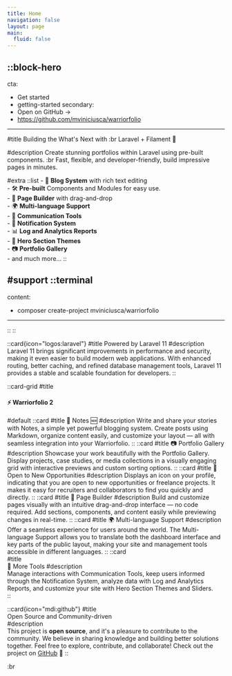 ```yaml
---
title: Home
navigation: false
layout: page
main:
  fluid: false
---
```


::block-hero
---
cta:
  - Get started
  - getting-started
secondary:
  - Open on GitHub →
  - https://github.com/mviniciusca/warriorfolio
---

#title
Building the What's Next with :br Laravel + Filament 🚀

#description
Create stunning portfolios within Laravel using pre-built components. :br Fast, flexible, and developer-friendly, build impressive pages in minutes.


#extra
  ::list
    - 📝 **Blog System** with rich text editing  
    - 🛠️ **Pre-built** Components and Modules for easy use.  
    - 🧩 **Page Builder** with drag-and-drop  
    - 🌍 **Multi-language Support**  
    - 📨 **Communication Tools**  
    - 🔔 **Notification System**  
    - 📊 **Log and Analytics Reports**  
    - 🎨 **Hero Section Themes**  
    - 📷 **Portfolio Gallery**  
    - and much more...
  ::

#support
  ::terminal
  ---
  content:
  - composer create-project mviniciusca/warriorfolio
  ---
  ::
::

 ::card{icon="logos:laravel"}
 #title
 Powered by Laravel 11
 #description
  Laravel 11 brings significant improvements in performance and security, making it even easier to build modern web applications. With enhanced routing, better caching, and refined database management tools, Laravel 11 provides a stable and scalable foundation for developers.
 ::

::card-grid
#title
#### ⚡ Warriorfolio 2
#default
  ::card
  #title
  📝 Notes 🆕 
  #description
    Write and share your stories with Notes, a simple yet powerful blogging system. Create posts using Markdown, organize content easily, and customize your layout — all with seamless integration into your Warriorfolio.
  ::
  ::card
  #title
 📷 Portfolio Gallery
  #description
Showcase your work beautifully with the Portfolio Gallery. Display projects, case studies, or media collections in a visually engaging grid with interactive previews and custom sorting options.
  ::
  ::card
  #title
  🏢 Open to New Opportunities
  #description
  Displays an icon on your profile, indicating that you are open to new opportunities or freelance projects. It makes it easy for recruiters and collaborators to find you quickly and directly.
  ::
  ::card
  #title
  🧩 Page Builder
  #description
  Build and customize pages visually with an intuitive drag-and-drop interface — no code required. Add sections, components, and content easily while previewing changes in real-time. 
  ::
  ::card
  #title
 🌍 Multi-language Support
  #description
  Offer a seamless experience for users around the world. The Multi-language Support allows you to translate both the dashboard interface and key parts of the public layout, making your site and management tools accessible in different languages.
  ::
  ::card  
  #title  
  📢 More Tools
  #description  
  Manage interactions with Communication Tools, keep users informed through the Notification System, analyze data with Log and Analytics Reports, and customize your site with Hero Section Themes and Sliders.  
::

::card{icon="mdi:github"}
#title  
Open Source and Community-driven  
#description  
This project is **open source**, and it's a pleasure to contribute to the community. We believe in sharing knowledge and building better solutions together. Feel free to explore, contribute, and collaborate! Check out the project on [GitHub](https://github.com/mviniciusca) 💜
::

:br
